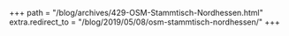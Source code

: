 +++
path = "/blog/archives/429-OSM-Stammtisch-Nordhessen.html"
extra.redirect_to = "/blog/2019/05/08/osm-stammtisch-nordhessen/"
+++

